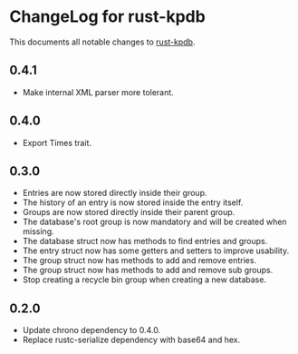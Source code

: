 ChangeLog for rust-kpdb
=======================

This documents all notable changes to
[rust-kpdb](https://github.com/sru-systems/rust-kpdb).


## 0.4.1

- Make internal XML parser more tolerant.


## 0.4.0

- Export Times trait.


## 0.3.0

- Entries are now stored directly inside their group.
- The history of an entry is now stored inside the entry itself.
- Groups are now stored directly inside their parent group.
- The database's root group is now mandatory and will be created when missing.
- The database struct now has methods to find entries and groups.
- The entry struct now has some getters and setters to improve usability.
- The group struct now has methods to add and remove entries.
- The group struct now has methods to add and remove sub groups.
- Stop creating a recycle bin group when creating a new database.


## 0.2.0

- Update chrono dependency to 0.4.0.
- Replace rustc-serialize dependency with base64 and hex.
